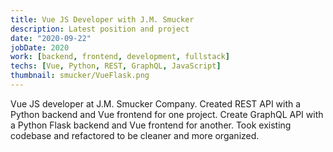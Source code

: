 ```yaml
---
title: Vue JS Developer with J.M. Smucker
description: Latest position and project
date: "2020-09-22"
jobDate: 2020
work: [backend, frontend, development, fullstack]
techs: [Vue, Python, REST, GraphQL, JavaScript]
thumbnail: smucker/VueFlask.png
---
```


Vue JS developer at J.M. Smucker Company. Created REST API with a Python backend and Vue frontend for one project. Create GraphQL API with a Python Flask backend and Vue frontend for another. Took existing codebase and refactored to be cleaner and more organized.
